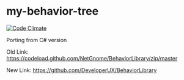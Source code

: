 # my-behavior-tree

[![Code Climate](https://codeclimate.com/github/tinnguyenhuuletrong/my-behavior-tree/badges/gpa.svg)](https://codeclimate.com/github/tinnguyenhuuletrong/my-behavior-tree)

Porting from C# version 

Old Link:
https://codeload.github.com/NetGnome/BehaviorLibrary/zip/master

New Link: 
https://github.com/DeveloperUX/BehaviorLibrary
